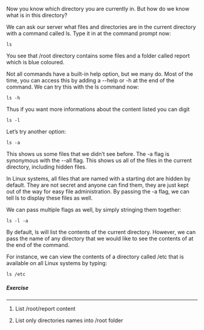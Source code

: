 Now you know which directory you are currently in. But how do we know what is in this directory?

We can ask our server what files and directories are in the current directory with a command called ls. Type it in at the command prompt now:

`ls`

You see that /root directory contains some files and a folder called report which is blue coloured.

Not all commands have a built-in help option, but we many do. Most of the time, you can access this by adding a --help or -h at the end of the command. We can try this with the ls command now:

`ls -h`

Thus if you want more informations about the content listed you can digit 

`ls -l`

Let’s try another option:

`ls -a`

This shows us some files that we didn’t see before. The -a flag is synonymous with the --all flag. This shows us all of the files in the current directory, including hidden files.

In Linux systems, all files that are named with a starting dot are hidden by default. They are not secret and anyone can find them, they are just kept out of the way for easy file administration. By passing the -a flag, we can tell ls to display these files as well.

We can pass multiple flags as well, by simply stringing them together:

`ls -l -a`

By default, ls will list the contents of the current directory. However, we can pass the name of any directory that we would like to see the contents of at the end of the command.

For instance, we can view the contents of a directory called /etc that is available on all Linux systems by typing:

`ls /etc`

##### Exercise
________

1. List /root/report content

2. List only directories names into /root folder
